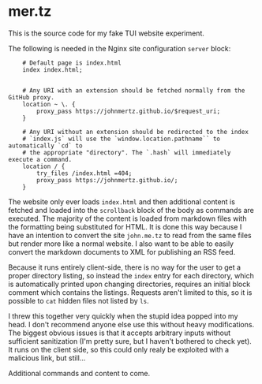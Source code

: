 # mer.tz

This is the source code for my fake TUI website experiment.

The following is needed in the Nginx site configuration `server` block:

```
    # Default page is index.html
    index index.html;


    # Any URI with an extension should be fetched normally from the GitHub proxy.
    location ~ \. {
        proxy_pass https://johnmertz.github.io/$request_uri;
    }

    # Any URI without an extension should be redirected to the index
    # `index.js` will use the `window.location.pathname`` to automatically `cd` to
    # the appropriate "directory". The `.hash` will immediately execute a command.
    location / {
        try_files /index.html =404;
        proxy_pass https://johnmertz.github.io/;
    }
```

The website only ever loads `index.html` and then additional content is fetched and loaded into the `scrollback` block of the body as commands are executed. The majority of the content is loaded from markdown files with the formatting being substituted for HTML. It is done this way because I have an intention to convert the site `john.me.tz` to read from the same files but render more like a normal website. I also want to be able to easily convert the markdown documents to XML for publishing an RSS feed.

Because it runs entirely client-side, there is no way for the user to get a proper directory listing, so instead the `index` entry for each directory, which is automatically printed upon changing directories, requires an initial block comment which contains the listings. Requests aren't limited to this, so it is possible to `cat` hidden files not listed by `ls`.

I threw this together very quickly when the stupid idea popped into my head. I don't recommend anyone else use this without heavy modifications. The biggest obvious issues is that it accepts arbitrary inputs without sufficient sanitization (I'm pretty sure, but I haven't bothered to check yet). It runs on the client side, so this could only realy be exploited with a malicious link, but still...

Additional commands and content to come.
